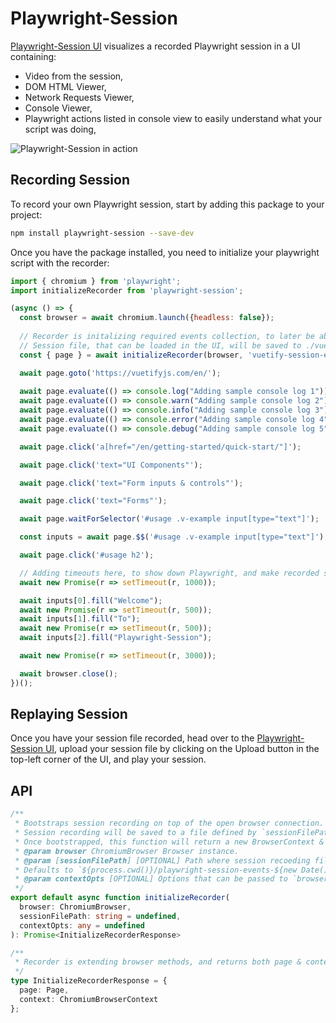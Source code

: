 # Playwright-Session

[Playwright-Session UI](https://playwright-session.hotdata.co/) visualizes a recorded Playwright session in a UI containing:

- Video from the session, 
- DOM HTML Viewer,
- Network Requests Viewer,
- Console Viewer,
- Playwright actions listed in console view to easily understand what your script was doing,

![Playwright-Session in action](assets/playwright-session-ui.gif)


## Recording Session

To record your own Playwright session, start by adding this package to your project:

```bash
npm install playwright-session --save-dev
```

Once you have the package installed, you need to initialize your playwright script with the recorder:

```javascript
import { chromium } from 'playwright';
import initializeRecorder from 'playwright-session';

(async () => {
  const browser = await chromium.launch({headless: false});
  
  // Recorder is initalizing required events collection, to later be able to replay a Playwright session in the UI.
  // Session file, that can be loaded in the UI, will be saved to ./vuetify-session-events.ldjson
  const { page } = await initializeRecorder(browser, 'vuetify-session-events');

  await page.goto('https://vuetifyjs.com/en/');
  
  await page.evaluate(() => console.log("Adding sample console log 1"));
  await page.evaluate(() => console.warn("Adding sample console log 2"));
  await page.evaluate(() => console.info("Adding sample console log 3"));
  await page.evaluate(() => console.error("Adding sample console log 4"));
  await page.evaluate(() => console.debug("Adding sample console log 5"));

  await page.click('a[href="/en/getting-started/quick-start/"]');

  await page.click('text="UI Components"');

  await page.click('text="Form inputs & controls"');

  await page.click('text="Forms"');

  await page.waitForSelector('#usage .v-example input[type="text"]');

  const inputs = await page.$$('#usage .v-example input[type="text"]');

  await page.click('#usage h2');

  // Adding timeouts here, to show down Playwright, and make recorded session a bit smoother.
  await new Promise(r => setTimeout(r, 1000));

  await inputs[0].fill("Welcome");
  await new Promise(r => setTimeout(r, 500));
  await inputs[1].fill("To");
  await new Promise(r => setTimeout(r, 500));
  await inputs[2].fill("Playwright-Session");

  await new Promise(r => setTimeout(r, 3000));

  await browser.close();
})();
```

## Replaying Session

Once you have your session file recorded, head over to the [Playwright-Session UI](https://playwright-session.hotdata.co/), upload your session file by clicking on the Upload button in the top-left corner of the UI, and play your session.

## API

```typescript
/**
 * Bootstraps session recording on top of the open browser connection.
 * Session recording will be saved to a file defined by `sessionFilePath` argument.
 * Once bootstrapped, this function will return a new BrowserContext & Page.
 * @param browser ChromiumBrowser Browser instance.
 * @param [sessionFilePath] [OPTIONAL] Path where session recoeding file should be saved.
 * Defaults to `${process.cwd()}/playwright-session-events-${new Date().toISOString()}.ldjson`.
 * @param contextOpts [OPTIONAL] Options that can be passed to `browser.newContext` call, used when creating new BrowserContext.
 */
export default async function initializeRecorder(
  browser: ChromiumBrowser,
  sessionFilePath: string = undefined,
  contextOpts: any = undefined
): Promise<InitializeRecorderResponse>

/**
 * Recorder is extending browser methods, and returns both page & context objects for further modifications.
 */
type InitializeRecorderResponse = {
  page: Page,
  context: ChromiumBrowserContext
};
```
